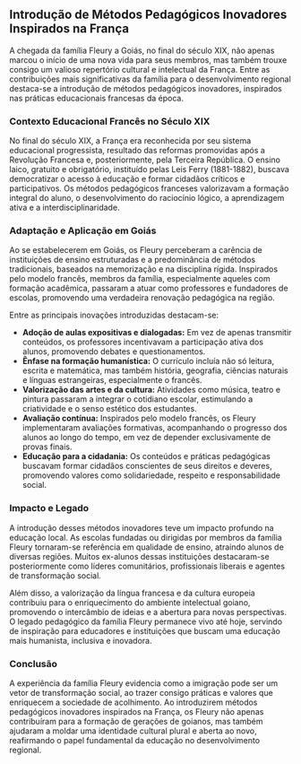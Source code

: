 ## Introdução de Métodos Pedagógicos Inovadores Inspirados na França

A chegada da família Fleury a Goiás, no final do século XIX, não apenas marcou o início de uma nova vida para seus membros, mas também trouxe consigo um valioso repertório cultural e intelectual da França. Entre as contribuições mais significativas da família para o desenvolvimento regional destaca-se a introdução de métodos pedagógicos inovadores, inspirados nas práticas educacionais francesas da época.

### Contexto Educacional Francês no Século XIX

No final do século XIX, a França era reconhecida por seu sistema educacional progressista, resultado das reformas promovidas após a Revolução Francesa e, posteriormente, pela Terceira República. O ensino laico, gratuito e obrigatório, instituído pelas Leis Ferry (1881-1882), buscava democratizar o acesso à educação e formar cidadãos críticos e participativos. Os métodos pedagógicos franceses valorizavam a formação integral do aluno, o desenvolvimento do raciocínio lógico, a aprendizagem ativa e a interdisciplinaridade.

### Adaptação e Aplicação em Goiás

Ao se estabelecerem em Goiás, os Fleury perceberam a carência de instituições de ensino estruturadas e a predominância de métodos tradicionais, baseados na memorização e na disciplina rígida. Inspirados pelo modelo francês, membros da família, especialmente aqueles com formação acadêmica, passaram a atuar como professores e fundadores de escolas, promovendo uma verdadeira renovação pedagógica na região.

Entre as principais inovações introduzidas destacam-se:

- **Adoção de aulas expositivas e dialogadas:** Em vez de apenas transmitir conteúdos, os professores incentivavam a participação ativa dos alunos, promovendo debates e questionamentos.
- **Ênfase na formação humanística:** O currículo incluía não só leitura, escrita e matemática, mas também história, geografia, ciências naturais e línguas estrangeiras, especialmente o francês.
- **Valorização das artes e da cultura:** Atividades como música, teatro e pintura passaram a integrar o cotidiano escolar, estimulando a criatividade e o senso estético dos estudantes.
- **Avaliação contínua:** Inspirados pelo modelo francês, os Fleury implementaram avaliações formativas, acompanhando o progresso dos alunos ao longo do tempo, em vez de depender exclusivamente de provas finais.
- **Educação para a cidadania:** Os conteúdos e práticas pedagógicas buscavam formar cidadãos conscientes de seus direitos e deveres, promovendo valores como solidariedade, respeito e responsabilidade social.

### Impacto e Legado

A introdução desses métodos inovadores teve um impacto profundo na educação local. As escolas fundadas ou dirigidas por membros da família Fleury tornaram-se referência em qualidade de ensino, atraindo alunos de diversas regiões. Muitos ex-alunos dessas instituições destacaram-se posteriormente como líderes comunitários, profissionais liberais e agentes de transformação social.

Além disso, a valorização da língua francesa e da cultura europeia contribuiu para o enriquecimento do ambiente intelectual goiano, promovendo o intercâmbio de ideias e a abertura para novas perspectivas. O legado pedagógico da família Fleury permanece vivo até hoje, servindo de inspiração para educadores e instituições que buscam uma educação mais humanista, inclusiva e inovadora.

### Conclusão

A experiência da família Fleury evidencia como a imigração pode ser um vetor de transformação social, ao trazer consigo práticas e valores que enriquecem a sociedade de acolhimento. Ao introduzirem métodos pedagógicos inovadores inspirados na França, os Fleury não apenas contribuíram para a formação de gerações de goianos, mas também ajudaram a moldar uma identidade cultural plural e aberta ao novo, reafirmando o papel fundamental da educação no desenvolvimento regional.